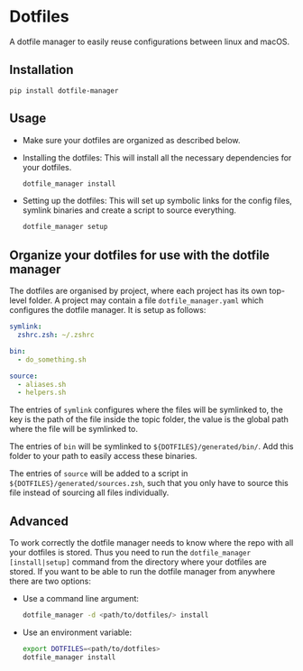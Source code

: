 # Dotfiles

A dotfile manager to easily reuse configurations between linux and macOS.

## Installation

```
pip install dotfile-manager
```

## Usage

* Make sure your dotfiles are organized as described below.

* Installing the dotfiles: This will install all the necessary dependencies for
  your dotfiles.

  ```sh
  dotfile_manager install
  ```

* Setting up the dotfiles: This will set up symbolic links for the config files,
  symlink binaries and create a script to source everything.

  ```sh
  dotfile_manager setup
  ```

## Organize your dotfiles for use with the dotfile manager

The dotfiles are organised by project, where each project has its own top-level
folder. A project may contain a file `dotfile_manager.yaml` which configures the
dotfile manager. It is setup as follows:

```yaml
symlink:
  zshrc.zsh: ~/.zshrc

bin:
  - do_something.sh

source:
  - aliases.sh
  - helpers.sh
```

The entries of `symlink` configures where the files will be symlinked to, the
key is the path of the file inside the topic folder, the value is the global
path where the file will be symlinked to.

The entries of `bin` will be symlinked to `${DOTFILES}/generated/bin/`. Add this
folder to your path to easily access these binaries.

The entries of `source` will be added to a script in
`${DOTFILES}/generated/sources.zsh`, such that you only have to source this file
instead of sourcing all files individually.

## Advanced

To work correctly the dotfile manager needs to know where the repo with all your
dotfiles is stored. Thus you need to run the `dotfile_manager [install|setup]`
command from the directory where your dotfiles are stored. If you want to be
able to run the dotfile manager from anywhere there are two options:

* Use a command line argument:
  ```sh
  dotfile_manager -d <path/to/dotfiles/> install
  ```
* Use an environment variable:
  ```sh
  export DOTFILES=<path/to/dotfiles>
  dotfile_manager install
  ```
